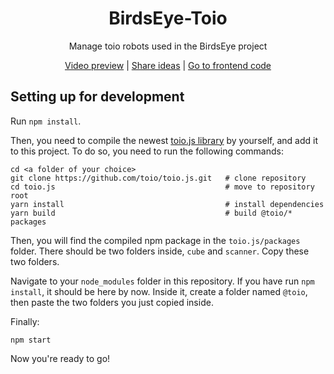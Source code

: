 <h1 align="center">BirdsEye-Toio</h1>
<p align="center">Manage toio robots used in the BirdsEye project</p>
<p align="center">
  <a href="https://drive.google.com/file/d/1t6ZZkvQ8wNURpF4umpO3X2qT0VfmAlvU/view">Video preview</a> | <a href="https://github.com/shaunabanana/birdseye/issues">Share ideas</a> | <a href="https://github.com/shaunabanana/birdseye">Go to frontend code</a>
</p>

## Setting up for development
Run `npm install`.

Then, you need to compile the newest [toio.js library](https://github.com/toio/toio.js) by yourself, and add it to this project.
To do so, you need to run the following commands:
```
cd <a folder of your choice>
git clone https://github.com/toio/toio.js.git   # clone repository
cd toio.js                                      # move to repository root
yarn install                                    # install dependencies
yarn build                                      # build @toio/* packages
```

Then, you will find the compiled npm package in the `toio.js/packages` folder. There should be two folders inside, `cube` and `scanner`. Copy these two folders.

Navigate to your `node_modules` folder in this repository. If you have run `npm install`, it should be here by now. Inside it, create a folder named `@toio`, then paste the two folders you just copied inside.

Finally:

```
npm start
```

Now you're ready to go!

